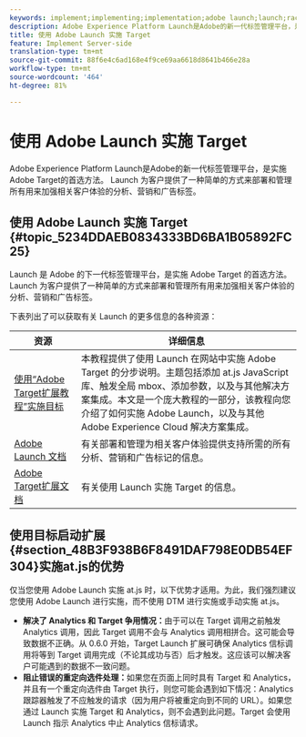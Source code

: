 ```yaml
---
keywords: implement;implementing;implementation;adobe launch;launch;race;redirect;experience platform launch
description: Adobe Experience Platform Launch是Adobe的新一代标签管理平台，是实施Adobe Target的首选方法。 Launch 为客户提供了一种简单的方式来部署和管理所有用来加强相关客户体验的分析、营销和广告标签。
title: 使用 Adobe Launch 实施 Target
feature: Implement Server-side
translation-type: tm+mt
source-git-commit: 88f6e4c6ad168e4f9ce69aa6618d8641b466e28a
workflow-type: tm+mt
source-wordcount: '464'
ht-degree: 81%

---
```



# 使用 Adobe Launch 实施 Target

Adobe Experience Platform Launch是Adobe的新一代标签管理平台，是实施Adobe Target的首选方法。 Launch 为客户提供了一种简单的方式来部署和管理所有用来加强相关客户体验的分析、营销和广告标签。

## 使用 Adobe Launch 实施 Target {#topic_5234DDAEB0834333BD6BA1B05892FC25}

Launch 是 Adobe 的下一代标签管理平台，是实施 Adobe Target 的首选方法。Launch 为客户提供了一种简单的方式来部署和管理所有用来加强相关客户体验的分析、营销和广告标签。

下表列出了可以获取有关 Launch 的更多信息的各种资源：

| 资源 | 详细信息 |
|--- |--- |
| [使用“Adobe Target扩展教程”实施目标](https://experienceleague.adobe.com/docs/experience-cloud/implementing-in-websites-with-launch/implement-solutions/target.html) | 本教程提供了使用 Launch 在网站中实施 Adobe Target 的分步说明。主题包括添加 at.js JavaScript 库、触发全局 mbox、添加参数，以及与其他解决方案集成。本文是一个庞大教程的一部分，该教程向您介绍了如何实施 Adobe Launch，以及与其他 Adobe Experience Cloud 解决方案集成。 |
| [Adobe Launch 文档](https://experienceleague.adobe.com/docs/launch/using/intro/get-started/quick-start.html) | 有关部署和管理为相关客户体验提供支持所需的所有分析、营销和广告标记的信息。 |
| [Adobe Target扩展文档](https://experienceleague.adobe.com/docs/launch/using/extensions-ref/adobe-extension/target-extension/overview.html) | 有关使用 Launch 实施 Target 的信息。 |

## 使用目标启动扩展{#section_48B3F938B6F8491DAF798E0DB54EF304}实施at.js的优势

仅当您使用 Adobe Launch 实施 at.js 时，以下优势才适用。为此，我们强烈建议您使用 Adobe Launch 进行实施，而不使用 DTM 进行实施或手动实施 at.js。

* **解决了 Analytics 和 Target 争用情况：**&#x200B;由于可以在 Target 调用之前触发 Analytics 调用，因此 Target 调用不会与 Analytics 调用相拼合。这可能会导致数据不正确。从 0.6.0 开始，Target Launch 扩展可确保 Analytics 信标调用将等到 Target 调用完成（不论其成功与否）后才触发。这应该可以解决客户可能遇到的数据不一致问题。
* **阻止错误的重定向选件处理：**&#x200B;如果您在页面上同时具有 Target 和 Analytics，并且有一个重定向选件由 Target 执行，则您可能会遇到如下情况：Analytics 跟踪器触发了不应触发的请求（因为用户将被重定向到不同的 URL）。如果您通过 Launch 实施 Target 和 Analytics，则不会遇到此问题。Target 会使用 Launch 指示 Analytics 中止 Analytics 信标请求。
